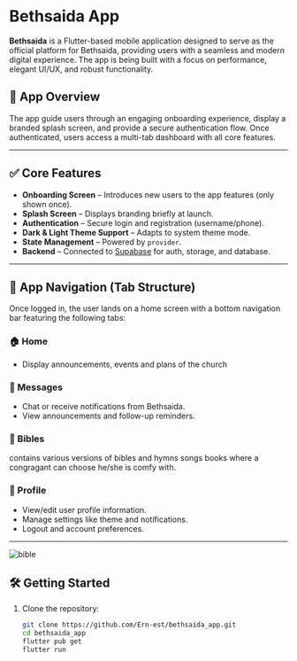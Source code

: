 # Bethsaida App

**Bethsaida** is a Flutter-based mobile application designed to serve as the official platform for Bethsaida, providing users with a seamless and modern digital experience. The app is being built with a focus on performance, elegant UI/UX, and robust functionality.

## 🌟 App Overview

The app guide users through an engaging onboarding experience, display a branded splash screen, and provide a secure authentication flow. Once authenticated, users access a multi-tab dashboard with all core features.

---

## ✅ Core Features 

- **Onboarding Screen** – Introduces new users to the app features (only shown once).
- **Splash Screen** – Displays branding briefly at launch.
- **Authentication** – Secure login and registration (username/phone).
- **Dark & Light Theme Support** – Adapts to system theme mode.
- **State Management** – Powered by `provider`.
- **Backend** – Connected to [Supabase](https://supabase.com) for auth, storage, and database.

---

## 🧭 App Navigation (Tab Structure)

Once logged in, the user lands on a home screen with a bottom navigation bar featuring the following tabs:

### 🏠 Home
- Display announcements, events and plans of the church

### 💬 Messages
- Chat or receive notifications from Bethsaida.
- View announcements and follow-up reminders.

### 📅 Bibles
contains various  versions of bibles and hymns songs books where a congragant can choose he/she is comfy with.

### 👤 Profile
- View/edit user profile information.
- Manage settings like theme and notifications.
- Logout and account preferences.

---

![bible](https://github.com/user-attachments/assets/f8425d1c-1801-41df-a786-e87c45c6b2b6)

## 🛠️ Getting Started

1. Clone the repository:
   ```bash
   git clone https://github.com/Ern-est/bethsaida_app.git
   cd bethsaida_app
   flutter pub get
   flutter run



   
